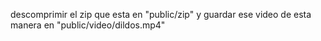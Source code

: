 descomprimir el zip que esta en "public/zip" y guardar ese video de esta manera en "public/video/dildos.mp4"
